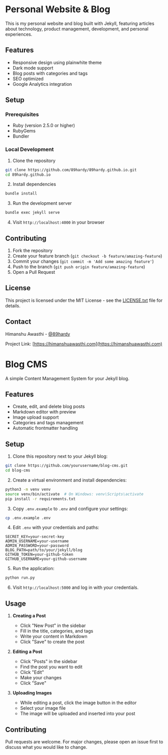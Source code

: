 # Personal Website & Blog

This is my personal website and blog built with Jekyll, featuring articles about technology, product management, development, and personal experiences.

## Features
- Responsive design using plainwhite theme
- Dark mode support
- Blog posts with categories and tags
- SEO optimized
- Google Analytics integration

## Setup

### Prerequisites
- Ruby (version 2.5.0 or higher)
- RubyGems
- Bundler

### Local Development
1. Clone the repository
```bash
git clone https://github.com/89hardy/89hardy.github.io.git
cd 89hardy.github.io
```

2. Install dependencies
```bash
bundle install
```

3. Run the development server
```bash
bundle exec jekyll serve
```

4. Visit `http://localhost:4000` in your browser

## Contributing
1. Fork the repository
2. Create your feature branch (`git checkout -b feature/amazing-feature`)
3. Commit your changes (`git commit -m 'Add some amazing feature'`)
4. Push to the branch (`git push origin feature/amazing-feature`)
5. Open a Pull Request

## License
This project is licensed under the MIT License - see the [LICENSE.txt](LICENSE.txt) file for details.

## Contact
Himanshu Awasthi - [@89hardy](https://twitter.com/89hardy)

Project Link: [https://himanshuawasthi.com](https://himanshuawasthi.com)

# Blog CMS

A simple Content Management System for your Jekyll blog.

## Features

- Create, edit, and delete blog posts
- Markdown editor with preview
- Image upload support
- Categories and tags management
- Automatic frontmatter handling

## Setup

1. Clone this repository next to your Jekyll blog:
```bash
git clone https://github.com/yourusername/blog-cms.git
cd blog-cms
```

2. Create a virtual environment and install dependencies:
```bash
python3 -m venv venv
source venv/bin/activate  # On Windows: venv\Scripts\activate
pip install -r requirements.txt
```

3. Copy `.env.example` to `.env` and configure your settings:
```bash
cp .env.example .env
```

4. Edit `.env` with your credentials and paths:
```
SECRET_KEY=your-secret-key
ADMIN_USERNAME=your-username
ADMIN_PASSWORD=your-password
BLOG_PATH=path/to/your/jekyll/blog
GITHUB_TOKEN=your-github-token
GITHUB_USERNAME=your-github-username
```

5. Run the application:
```bash
python run.py
```

6. Visit `http://localhost:5000` and log in with your credentials.

## Usage

1. **Creating a Post**
   - Click "New Post" in the sidebar
   - Fill in the title, categories, and tags
   - Write your content in Markdown
   - Click "Save" to create the post

2. **Editing a Post**
   - Click "Posts" in the sidebar
   - Find the post you want to edit
   - Click "Edit"
   - Make your changes
   - Click "Save"

3. **Uploading Images**
   - While editing a post, click the image button in the editor
   - Select your image file
   - The image will be uploaded and inserted into your post

## Contributing

Pull requests are welcome. For major changes, please open an issue first to discuss what you would like to change.
